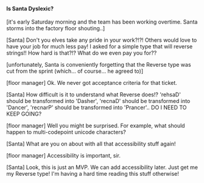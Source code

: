 #### Is Santa Dyslexic?
[it's early Saturday morning and the team has been working overtime. Santa storms into the factory floor shouting..]

[Santa] Don't you elves take any pride in your work?!?! Others would love to have your job for much less pay! I asked for a simple type that will reverse strings!! How hard is that?!? What do we even pay you for??

[unfortunately, Santa is conveniently forgetting that the Reverse type was cut from the sprint (which... of course... he agreed to)]

[floor manager] Ok. We never got acceptance criteria for that ticket.

[Santa] How difficult is it to understand what Reverse does!? 'rehsaD' should be transformed into 'Dasher', 'recnaD' should be transformed into 'Dancer', 'recnarP' should be transformed into 'Prancer'.. DO I NEED TO KEEP GOING?

[floor manager] Well you might be surprised. For example, what should happen to multi-codepoint unicode characters?

[Santa] What are you on about with all that accessibility stuff again!

[floor manager] Accessibility is important, sir.

[Santa] Look, this is just an MVP. We can add accessibility later. Just get me my Reverse type! I'm having a hard time reading this stuff otherwise!